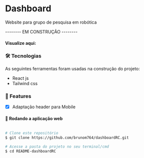 # Dashboard

Website para grupo de pesquisa em robótica

--------  EM CONSTRUÇÃO  --------

#### Visualize aqui: 


### 🛠 Tecnologias

As seguintes ferramentas foram usadas na construção do projeto:

- React js
- Tailwind css

### 🏁 Features

- [x] Adaptação header para Mobile

#### 🧭 Rodando a aplicação web

```bash

# Clone este repositório
$ git clone https://github.com/brunom764/dashboardRC.git

# Acesse a pasta do projeto no seu terminal/cmd
$ cd README-dashboardRC
